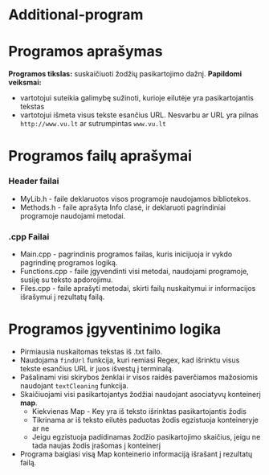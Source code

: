 # Additional-program

# Programos aprašymas

**Programos tikslas:** suskaičiuoti žodžių pasikartojimo dažnį.
**Papildomi veiksmai:** 
* vartotojui suteikia galimybę sužinoti, kurioje eilutėje yra pasikartojantis tekstas
* vartotojui išmeta visus tekste esančius URL. Nesvarbu ar URL yra pilnas ```http://www.vu.lt``` ar sutrumpintas ```www.vu.lt```

# Programos failų aprašymai
### Header failai
* MyLib.h - faile deklaruotos visos programoje naudojamos bibliotekos.
* Methods.h - faile aprašyta Info clasė, ir deklaruoti pagrindiniai programoje naudojami metodai.

### .cpp Failai
* Main.cpp -  pagrindinis programos failas, kuris inicijuoja ir vykdo pagrindinę programos logiką.
* Functions.cpp - faile įgyvendinti visi metodai, naudojami programoje, susiję su teksto apdorojimu.
* Files.cpp - faile aprašyti metodai, skirti failų nuskaitymui ir informacijos išrašymui į rezultatų failą.

# Programos įgyventinimo logika

* Pirmiausia nuskaitomas tekstas iš .txt failo. 
* Naudojama ```findUrl``` funkcija, kuri remiasi Regex, kad išrinktu visus tekste esančius URL ir juos išvestų į terminalą.
* Pašalinami visi skirybos ženklai ir visos raidės paverčiamos mažosiomis naudojant ```textCleaning``` funkcija.
* Skaičiuojami visi pasikartojantys žodžiai naudojant asociatyvų konteinerį **map**.
    * Kiekvienas Map - Key yra iš teksto išrinktas pasikartojantis žodis
    * Tikrinama ar iš teksto eilutės paduotas žodis egzistuoja konteineryje ar ne
    * Jeigu egzistuoja padidinamas žodžio pasikartojimo skaičius, jeigu ne tada naujas žodis įrašomas į konteinerį
* Programa baigiasi visą Map konteinerio informaciją išrašant į rezultatų failą.
